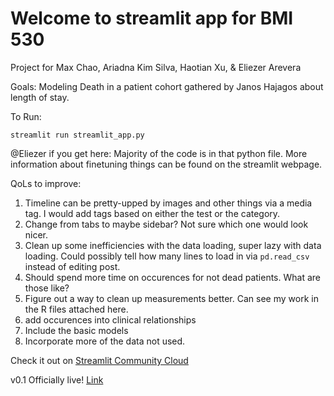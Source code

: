 # Welcome to streamlit app for BMI 530 
Project for Max Chao, Ariadna Kim Silva, Haotian Xu, & Eliezer Arevera

Goals: Modeling Death in a patient cohort gathered by Janos Hajagos about length of stay.

To Run:

```
streamlit run streamlit_app.py
```

@Eliezer if you get here: Majority of the code is in that python file. More information about finetuning things can be found on the streamlit webpage.

QoLs to improve:
1. Timeline can be pretty-upped by images and other things via a media tag. I would add tags based on either the test or the category.
2. Change from tabs to maybe sidebar? Not sure which one would look nicer.
3. Clean up some inefficiencies with the data loading, super lazy with data loading. Could possibly tell how many lines to load in via `pd.read_csv` instead of editing post.
4. Should spend more time on occurences for not dead patients. What are those like?
5. Figure out a way to clean up measurements better. Can see my work in the R files attached here.
6. add occurences into clinical relationships
7. Include the basic models
8. Incorporate more of the data not used.

Check it out on [Streamlit Community Cloud](https://st-hello-app.streamlit.app/)

v0.1 Officially live!
[Link](https://bmi530-finalproject-eac5e44d4c623fc8.streamlit.app/)
